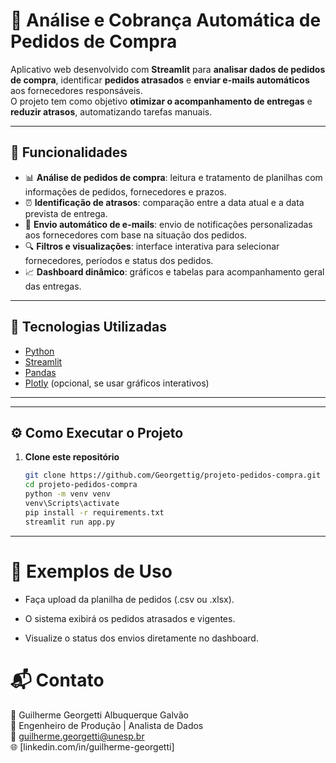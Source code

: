 # 🧾 Análise e Cobrança Automática de Pedidos de Compra

Aplicativo web desenvolvido com **Streamlit** para **analisar dados de pedidos de compra**, identificar **pedidos atrasados** e **enviar e-mails automáticos** aos fornecedores responsáveis.  
O projeto tem como objetivo **otimizar o acompanhamento de entregas** e **reduzir atrasos**, automatizando tarefas manuais.

---

## 🚀 Funcionalidades

- 📊 **Análise de pedidos de compra**: leitura e tratamento de planilhas com informações de pedidos, fornecedores e prazos.  
- ⏰ **Identificação de atrasos**: comparação entre a data atual e a data prevista de entrega.  
- 📧 **Envio automático de e-mails**: envio de notificações personalizadas aos fornecedores com base na situação dos pedidos.  
- 🔍 **Filtros e visualizações**: interface interativa para selecionar fornecedores, períodos e status dos pedidos.  
- 📈 **Dashboard dinâmico**: gráficos e tabelas para acompanhamento geral das entregas.

---

## 🧠 Tecnologias Utilizadas

- [Python](https://www.python.org/)
- [Streamlit](https://streamlit.io/)
- [Pandas](https://pandas.pydata.org/)
- [Plotly](https://plotly.com/python/) (opcional, se usar gráficos interativos)

---


---

## ⚙️ Como Executar o Projeto

1. **Clone este repositório**
   ```bash
   git clone https://github.com/Georgettig/projeto-pedidos-compra.git
   cd projeto-pedidos-compra
   python -m venv venv
   venv\Scripts\activate
   pip install -r requirements.txt
   streamlit run app.py

---

# 🧾 Exemplos de Uso

- Faça upload da planilha de pedidos (.csv ou .xlsx).

- O sistema exibirá os pedidos atrasados e vigentes.

- Visualize o status dos envios diretamente no dashboard.

# 📬 Contato

👤 Guilherme Georgetti Albuquerque Galvão  
💼 Engenheiro de Produção | Analista de Dados  
📧 guilherme.georgetti@unesp.br  
🌐 [linkedin.com/in/guilherme-georgetti] 


